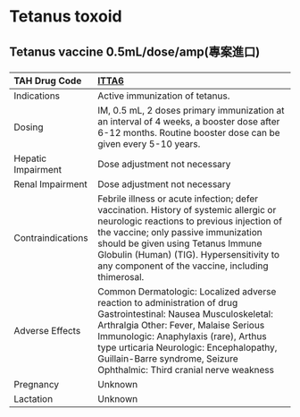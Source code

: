 # Tetanus toxoid

## Tetanus vaccine 0.5mL/dose/amp(專案進口)

##### 

| TAH Drug Code      | [ITTA6](https://www.tahsda.org.tw/drugs/hissearch.php?drug_code=ITTA6)                                                                                                                                                                                                                                                    |
|:-------------------|:--------------------------------------------------------------------------------------------------------------------------------------------------------------------------------------------------------------------------------------------------------------------------------------------------------------------------|
| Indications        | Active immunization of tetanus.                                                                                                                                                                                                                                                                                           |
| Dosing             | IM, 0.5 mL, 2 doses primary immunization at an interval of 4 weeks, a booster dose after 6-12 months. Routine booster dose can be given every 5-10 years.                                                                                                                                                                 |
| Hepatic Impairment | Dose adjustment not necessary                                                                                                                                                                                                                                                                                             |
| Renal Impairment   | Dose adjustment not necessary                                                                                                                                                                                                                                                                                             |
| Contraindications  | Febrile illness or acute infection; defer vaccination. History of systemic allergic or neurologic reactions to previous injection of the vaccine; only passive immunization should be given using Tetanus Immune Globulin (Human) (TIG). Hypersensitivity to any component of the vaccine, including thimerosal.          |
| Adverse Effects    | Common Dermatologic: Localized adverse reaction to administration of drug Gastrointestinal: Nausea Musculoskeletal: Arthralgia Other: Fever, Malaise Serious Immunologic: Anaphylaxis (rare), Arthus type urticaria Neurologic: Encephalopathy, Guillain-Barre syndrome, Seizure Ophthalmic: Third cranial nerve weakness |
| Pregnancy          | Unknown                                                                                                                                                                                                                                                                                                                   |
| Lactation          | Unknown                                                                                                                                                                                                                                                                                                                   |

